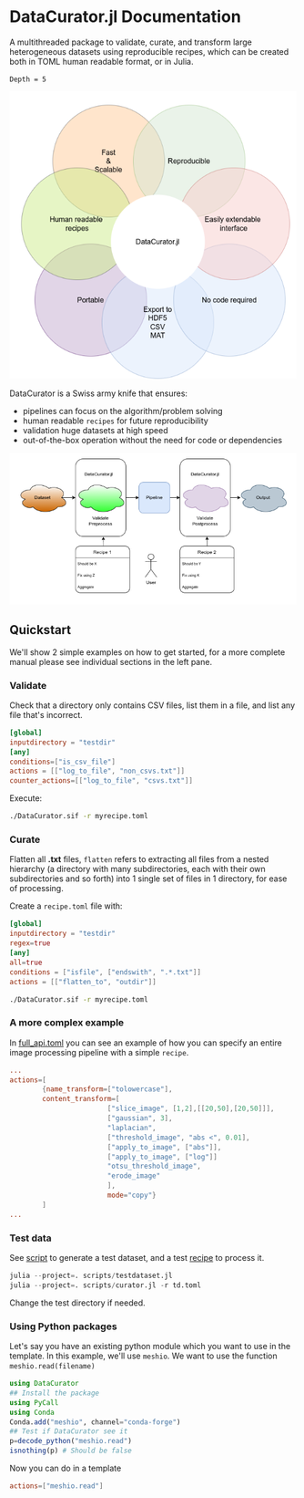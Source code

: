 # DataCurator.jl Documentation
A multithreaded package to validate, curate, and transform large heterogeneous datasets using reproducible recipes, which can be created both in TOML human readable format, or in Julia.

```@contents
Depth = 5
```

![Concept](assets/venn.png)

DataCurator is a Swiss army knife that ensures:
- pipelines can focus on the algorithm/problem solving
- human readable `recipes` for future reproducibility
- validation huge datasets at high speed
- out-of-the-box operation without the need for code or dependencies

![Concept](assets/whatami.png)

## Quickstart
We'll show 2 simple examples on how to get started, for a more complete manual please see individual sections in the left pane.
### Validate
Check that a directory only contains CSV files, list them in a file, and list any file that's incorrect.

```toml
[global]
inputdirectory = "testdir"
[any]
conditions=["is_csv_file"]
actions = [["log_to_file", "non_csvs.txt"]]
counter_actions=[["log_to_file", "csvs.txt"]]
```

Execute:

```bash
./DataCurator.sif -r myrecipe.toml
```

### Curate
Flatten all **.txt** files, `flatten` refers to extracting all files from a nested hierarchy (a directory with many subdirectories, each with their own subdirectories and so forth) into 1 single set of files in 1 directory, for ease of processing.

Create a `recipe.toml` file with:

```toml
[global]
inputdirectory = "testdir"
regex=true
[any]
all=true
conditions = ["isfile", ["endswith", ".*.txt"]]
actions = [["flatten_to", "outdir"]]
```

```bash
./DataCurator.sif -r myrecipe.toml
```


### A more complex example
In [full_api.toml](https://github.com/bencardoen/DataCurator.jl/blob/main/example_recipes/full_api.toml) you can see an example of how you can specify an entire image processing pipeline with a simple `recipe`.
```toml
...
actions=[
        {name_transform=["tolowercase"],
        content_transform=[
                        ["slice_image", [1,2],[[20,50],[20,50]]],
                        ["gaussian", 3],
                        "laplacian",
                        ["threshold_image", "abs <", 0.01],
                        ["apply_to_image", ["abs"]],
                        ["apply_to_image", ["log"]]
                        "otsu_threshold_image",
                        "erode_image"
                        ],
                        mode="copy"}
        ]
...
```

### Test data
See [script](https://github.com/bencardoen/DataCurator.jl/blob/main/scripts/testdataset.jl) to generate a test dataset, and a test [recipe](https://github.com/bencardoen/DataCurator.jl/blob/main/td.toml) to process it.
```julia
julia --project=. scripts/testdataset.jl
julia --project=. scripts/curator.jl -r td.toml
```
Change the test directory if needed.


### Using Python packages
Let's say you have an existing python module which you want to use in the template.
In this example, we'll use `meshio`.
We want to use the function `meshio.read(filename)`
```julia
using DataCurator
## Install the package
using PyCall
using Conda
Conda.add("meshio", channel="conda-forge")
## Test if DataCurator see it
p=decode_python("meshio.read")
isnothing(p) # Should be false
```
Now you can do in a template
```toml
actions=["meshio.read"]
```

